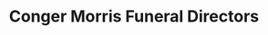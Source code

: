 ---
title: "Conger Morris Funeral Directors"
url: /medford/conger-morris-funeral-directors/
shop: Bestattungen
---